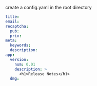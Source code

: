 create a config.yaml in the root directory
```yaml
title:
email:
recaptcha:
  pub:
  priv:
meta:
  keywords:
  description:
app:
  version:
    num: 0.01
    description: >
      <h1>Release Notes</h1>
  dmg:
```